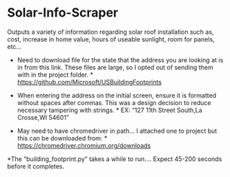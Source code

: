 # Solar-Info-Scraper
Outputs a variety of information regarding solar roof installation such as, cost, increase in home value, hours of useable sunlight, room for panels, etc...

* Need to download file for the state that the address you are looking at is in from this link. These files are large, so I opted out of sending them with in the project folder.
      * https://github.com/Microsoft/USBuildingFootprints
      
* When entering the address on the initial screen, ensure it is formatted without spaces after commas. This was a design decision to reduce necessary tampering with strings.
      * EX: “127 11th Street South,La Crosse,WI 54601”
    
* May need to have chromedriver in path… I attached one to project but this can be downloaded from:
      * https://chromedriver.chromium.org/downloads

*The “building_footprint.py” takes a while to run…. Expect 45-200 seconds before it completes.
